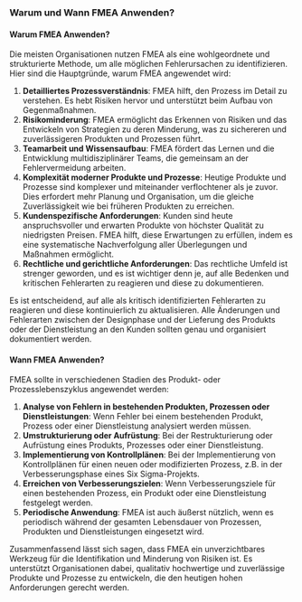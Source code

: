 ### Warum und Wann FMEA Anwenden?

#### Warum FMEA Anwenden?

Die meisten Organisationen nutzen FMEA als eine wohlgeordnete und strukturierte Methode, um alle möglichen Fehlerursachen zu identifizieren. Hier sind die Hauptgründe, warum FMEA angewendet wird:

1. **Detailliertes Prozessverständnis**: FMEA hilft, den Prozess im Detail zu verstehen. Es hebt Risiken hervor und unterstützt beim Aufbau von Gegenmaßnahmen.
2. **Risikominderung**: FMEA ermöglicht das Erkennen von Risiken und das Entwickeln von Strategien zu deren Minderung, was zu sichereren und zuverlässigeren Produkten und Prozessen führt.
3. **Teamarbeit und Wissensaufbau**: FMEA fördert das Lernen und die Entwicklung multidisziplinärer Teams, die gemeinsam an der Fehlervermeidung arbeiten.
4. **Komplexität moderner Produkte und Prozesse**: Heutige Produkte und Prozesse sind komplexer und miteinander verflochtener als je zuvor. Dies erfordert mehr Planung und Organisation, um die gleiche Zuverlässigkeit wie bei früheren Produkten zu erreichen.
5. **Kundenspezifische Anforderungen**: Kunden sind heute anspruchsvoller und erwarten Produkte von höchster Qualität zu niedrigsten Preisen. FMEA hilft, diese Erwartungen zu erfüllen, indem es eine systematische Nachverfolgung aller Überlegungen und Maßnahmen ermöglicht.
6. **Rechtliche und gerichtliche Anforderungen**: Das rechtliche Umfeld ist strenger geworden, und es ist wichtiger denn je, auf alle Bedenken und kritischen Fehlerarten zu reagieren und diese zu dokumentieren.

Es ist entscheidend, auf alle als kritisch identifizierten Fehlerarten zu reagieren und diese kontinuierlich zu aktualisieren. Alle Änderungen und Fehlerarten zwischen der Designphase und der Lieferung des Produkts oder der Dienstleistung an den Kunden sollten genau und organisiert dokumentiert werden.

#### Wann FMEA Anwenden?

FMEA sollte in verschiedenen Stadien des Produkt- oder Prozesslebenszyklus angewendet werden:

1. **Analyse von Fehlern in bestehenden Produkten, Prozessen oder Dienstleistungen**: Wenn Fehler bei einem bestehenden Produkt, Prozess oder einer Dienstleistung analysiert werden müssen.
2. **Umstrukturierung oder Aufrüstung**: Bei der Restrukturierung oder Aufrüstung eines Produkts, Prozesses oder einer Dienstleistung.
3. **Implementierung von Kontrollplänen**: Bei der Implementierung von Kontrollplänen für einen neuen oder modifizierten Prozess, z.B. in der Verbesserungsphase eines Six Sigma-Projekts.
4. **Erreichen von Verbesserungszielen**: Wenn Verbesserungsziele für einen bestehenden Prozess, ein Produkt oder eine Dienstleistung festgelegt werden.
5. **Periodische Anwendung**: FMEA ist auch äußerst nützlich, wenn es periodisch während der gesamten Lebensdauer von Prozessen, Produkten und Dienstleistungen eingesetzt wird.

Zusammenfassend lässt sich sagen, dass FMEA ein unverzichtbares Werkzeug für die Identifikation und Minderung von Risiken ist. Es unterstützt Organisationen dabei, qualitativ hochwertige und zuverlässige Produkte und Prozesse zu entwickeln, die den heutigen hohen Anforderungen gerecht werden.
